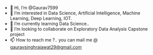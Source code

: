 - 👋 Hi, I’m @Gaurav7599
- 👀 I’m interested in Data Science, Artificial Intelligence, Machine Learning, Deep Learning, IOT.
- 🌱 I’m currently learning Data Science..
- 💞️ I’m looking to collaborate on Exploratory Data Analysis Capstone project
- 📫 How to reach me ?..  you can mail me @ gauravsinghrajawat29@gmail.com

<!---
Gaurav7599/Gaurav7599 is a ✨ special ✨ repository because its `README.md` (this file) appears on your GitHub profile.
You can click the Preview link to take a look at your changes.
--->
